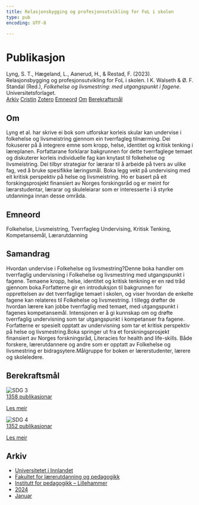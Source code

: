 ```yaml
---
title: Relasjonsbygging og profesjonsutvikling for FoL i skolen
type: pub
encoding: UTF-8

---
```

<h1>Publikasjon</h1>
<article id="csl-bib-container-VMET9KNV" class="csl-bib-container">
  <div class="csl-bib-body"> <div class="csl-entry">Lyng, S. T., Hægeland, L., Aanerud, H., &#38; Restad, F. (2023). Relasjonsbygging og profesjonsutvikling for FoL i skolen. I K. Walseth &#38; Ø. F. Standal (Red.), <i>Folkehelse og livsmestring: med utgangspunkt i fagene</i>. Universitetsforlaget.</div> </div>
  <div class="csl-bib-buttons">
    <a href="#taxonomy-article-VMET9KNV" alt="archive" class="csl-bib-button">Arkiv</a>
    <a href="https://app.cristin.no/results/show.jsf?id=2230723" alt="Cristin" class="csl-bib-button">Cristin</a>
    <a href="http://zotero.org/groups/5881554/items/VMET9KNV" alt="Zotero" class="csl-bib-button">Zotero</a>
    <a href="#keywords-article-VMET9KNV" alt="keywords" class="csl-bib-button">Emneord</a>
    <a href="#about-article-VMET9KNV" alt="about_pub" class="csl-bib-button">Om</a>
    <a href="#sdg-article-VMET9KNV" alt="sdg" class="csl-bib-button">Berekraftsmål</a>
  </div>
  <div id="csl-bib-meta-container-VMET9KNV"></div>
</article>
<div id="csl-bib-meta-VMET9KNV" class="csl-bib-meta">
  <article id="about-article-VMET9KNV" class="about_pub-article">
    <h1>Om</h1>
    Lyng et al. har skrive ei bok som utforskar korleis skular kan undervise i folkehelse og livsmeistring gjennom ein tverrfagleg tilnærming. Dei fokuserer på å integrere emne som kropp, helse, identitet og kritisk tenking i læreplanen. Forfattarane forklarar bakgrunnen for dette tverrfaglege temaet og diskuterer korleis individuelle fag kan knytast til folkehelse og livsmeistring. Dei tilbyr strategiar for lærarar til å arbeide på tvers av ulike fag, ved å bruke spesifikke læringsmål. Boka legg vekt på undervising med eit kritisk perspektiv på helse og livsmeistring. Ho er basert på eit forskingsprosjekt finansiert av Norges forskingsråd og er meint for lærarstudentar, lærarar og skuleleiarar som er interesserte i å styrke utdanninga innan desse områda.
  </article>
  <article id="keywords-article-VMET9KNV" class="keywords-article">
    <h1>Emneord</h1>
    Folkehelse, Livsmeistring, Tverrfagleg Undervising, Kritisk Tenking, Kompetansemål, Lærarutdanning
  </article>
  <article id="abstract-article-VMET9KNV" class="abstract-article">
    <h1>Samandrag</h1>
    Hvordan undervise i Folkehelse og livsmestring?Denne boka handler om tverrfaglig undervisning i Folkehelse og livsmestring med utgangspunkt i fagene. Temaene kropp, helse, identitet og kritisk tenkning er en rød tråd gjennom boka.Forfatterne gir en introduksjon til bakgrunnen for opprettelsen av det tverrfaglige temaet i skolen, og viser hvordan de enkelte fagene kan relateres til Folkehelse og livsmestring. I tillegg drøfter de hvordan lærere kan jobbe tverrfaglig med temaet, med utgangspunkt i fagenes kompetansemål. Intensjonen er å gi kunnskap om og drøfte tverrfaglig undervisning som tar utgangspunkt i kompetanser fra fagene. Forfatterne er spesielt opptatt av undervisning som tar et kritisk perspektiv på helse og livsmestring.Boka springer ut fra et forskningsprosjekt finansiert av Norges forskningsråd, Literacies for health and life-skills. Både forskere, lærerutdannere og andre som er opptatt av Folkehelse og livsmestring er bidragsytere.Målgruppe for boken er lærerstudenter, lærere og skoleledere.
  </article>
  <article id="sdg-article-VMET9KNV" class="sdg-article">
    <h1>Berekraftsmål</h1>
    <div class="sdg-container"><div id="sdg3" class="sdg">
        <img src="{{< params subfolder >}}images/sdg/sdg03_nn.png" class="image" alt="SDG 3">
        <div class="sdg-overlay">
          <a href="{{< params subfolder >}}nn/archive/?sdg=3#archive" class="sdg-publication-count"><span>1358</span> publikasjonar</a>
          <p><a href="https://fn.no/om-fn/fns-baerekraftsmaal/god-helse-og-livskvalitet?lang=nno-NO" class="sdg-read-more">Les meir</a></p>
        </div>
      </div> <div id="sdg4" class="sdg">
        <img src="{{< params subfolder >}}images/sdg/sdg04_nn.png" class="image" alt="SDG 4">
        <div class="sdg-overlay">
          <a href="{{< params subfolder >}}nn/archive/?sdg=4#archive" class="sdg-publication-count"><span>1352</span> publikasjonar</a>
          <p><a href="https://fn.no/om-fn/fns-baerekraftsmaal/god-utdanning?lang=nno-NO" class="sdg-read-more">Les meir</a></p>
        </div>
      </div></div>
  </article>
  <article id="taxonomy-article-VMET9KNV" class="taxonomy-article">
    <h1>Arkiv</h1>
    <ul>
      <li><a href="{{< params subfolder >}}nn/archive/?key=3DCRN523">Universitetet i Innlandet</a></li>
      <li><a href="{{< params subfolder >}}nn/archive/?key=WYNZA47F">Fakultet for lærerutdanning og pedagogikk</a></li>
      <li><a href="{{< params subfolder >}}nn/archive/?key=L8MA547R">Institutt for pedagogikk – Lillehammer</a></li>
      <li><a href="{{< params subfolder >}}nn/archive/?key=RSMGWRJN">2024</a></li>
      <li><a href="{{< params subfolder >}}nn/archive/?key=BBFWT823">Januar</a></li>
    </ul>
  </article>
</div>
